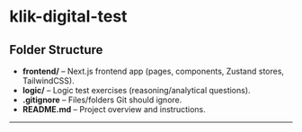 # klik-digital-test

## Folder Structure

- **frontend/** – Next.js frontend app (pages, components, Zustand stores, TailwindCSS).
- **logic/** – Logic test exercises (reasoning/analytical questions).
- **.gitignore** – Files/folders Git should ignore.
- **README.md** – Project overview and instructions.

---
